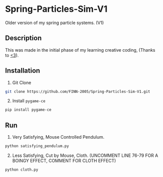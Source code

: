 # Spring-Particles-Sim-V1
Older version of my spring particle systems. (V1)


## Description

This was made in the initial phase of my learning creative coding, (Thanks to [<3](https://youtube.com/@TheCodingTrain)).

## Installation

1) Git Clone
```bash
git clone https://github.com/FINN-2005/Spring-Particles-Sim-V1.git
```
2) Install ```pygame-ce```
```bash
pip install pygame-ce
```

## Run

1) Very Satisfying, Mouse Controlled Pendulum.
```bash
python satisfying_pendulum.py
```

2) Less Satisfying, Cut by Mouse, Cloth. (UNCOMMENT LINE 76-79 FOR A BOINGY EFFECT, COMMENT FOR CLOTH EFFECT)
```bash
python cloth.py
```
 
